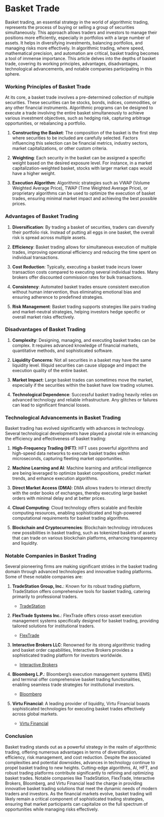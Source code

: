 # Basket Trade

Basket trading, an essential strategy in the world of algorithmic trading, represents the process of buying or selling a group of securities simultaneously. This approach allows traders and investors to manage their positions more efficiently, especially in portfolios with a large number of assets. It helps in diversifying investments, balancing portfolios, and managing risks more effectively. In algorithmic trading, where speed, mathematical precision, and automation are critical, basket trading becomes a tool of immense importance. This article delves into the depths of basket trade, covering its working principles, advantages, disadvantages, technological advancements, and notable companies participating in this sphere.

### Working Principles of Basket Trade

At its core, a basket trade involves a pre-determined collection of multiple securities. These securities can be stocks, bonds, indices, commodities, or any other financial instruments. Algorithmic programs can be designed to execute a trade involving the entire basket simultaneously to achieve various investment objectives, such as hedging risk, capturing arbitrage opportunities, or rebalancing a portfolio.

1. **Constructing the Basket**: The composition of the basket is the first step where securities to be included are carefully selected. Factors influencing this selection can be financial metrics, industry sectors, market capitalizations, or other custom criteria.

2. **Weighting**: Each security in the basket can be assigned a specific weight based on the desired exposure level. For instance, in a market capitalization-weighted basket, stocks with larger market caps would have a higher weight.

3. **Execution Algorithm**: Algorithmic strategies such as VWAP (Volume Weighted Average Price), TWAP (Time Weighted Average Price), or proprietary algorithms can be used to optimize the execution of basket trades, ensuring minimal market impact and achieving the best possible prices.

### Advantages of Basket Trading

1. **Diversification**: By trading a basket of securities, traders can diversify their portfolio risk. Instead of putting all eggs in one basket, the overall risk is spread across multiple assets.

2. **Efficiency**: Basket trading allows for simultaneous execution of multiple trades, improving operational efficiency and reducing the time spent on individual transactions.

3. **Cost Reduction**: Typically, executing a basket trade incurs lower transaction costs compared to executing several individual trades. Many brokers offer discounted commission rates for bulk transactions.

4. **Consistency**: Automated basket trades ensure consistent execution without human intervention, thus eliminating emotional bias and ensuring adherence to predefined strategies.

5. **Risk Management**: Basket trading supports strategies like pairs trading and market-neutral strategies, helping investors hedge specific or overall market risks effectively.

### Disadvantages of Basket Trading

1. **Complexity**: Designing, managing, and executing basket trades can be complex. It requires advanced knowledge of financial markets, quantitative methods, and sophisticated software.

2. **Liquidity Concerns**: Not all securities in a basket may have the same liquidity level. Illiquid securities can cause slippage and impact the execution quality of the entire basket.

3. **Market Impact**: Large basket trades can sometimes move the market, especially if the securities within the basket have low trading volumes.

4. **Technological Dependence**: Successful basket trading heavily relies on advanced technology and reliable infrastructure. Any glitches or failures can lead to significant financial losses.

### Technological Advancements in Basket Trading

Basket trading has evolved significantly with advances in technology. Several technological developments have played a pivotal role in enhancing the efficiency and effectiveness of basket trading:

1. **High-Frequency Trading (HFT)**: HFT uses powerful algorithms and high-speed data networks to execute basket trades within microseconds, capturing fleeting market opportunities.

2. **Machine Learning and AI**: Machine learning and artificial intelligence are being leveraged to optimize basket compositions, predict market trends, and enhance execution algorithms.

3. **Direct Market Access (DMA)**: DMA allows traders to interact directly with the order books of exchanges, thereby executing large basket orders with minimal delay and at better prices.

4. **Cloud Computing**: Cloud technology offers scalable and flexible computing resources, enabling sophisticated and high-powered computational requirements for basket trading algorithms.

5. **Blockchain and Cryptocurrencies**: Blockchain technology introduces new possibilities in basket trading, such as tokenized baskets of assets that can trade on various blockchain platforms, enhancing transparency and liquidity.

### Notable Companies in Basket Trading

Several pioneering firms are making significant strides in the basket trading domain through advanced technologies and innovative trading platforms. Some of these notable companies are:

1. **TradeStation Group, Inc.**: Known for its robust trading platform, TradeStation offers comprehensive tools for basket trading, catering primarily to professional traders.
    - [TradeStation](https://www.tradestation.com/)

2. **FlexTrade Systems Inc.**: FlexTrade offers cross-asset execution management systems specifically designed for basket trading, providing tailored solutions for institutional traders.
    - [FlexTrade](https://flextrade.com/)

3. **Interactive Brokers LLC**: Renowned for its strong algorithmic trading and basket order capabilities, Interactive Brokers provides a sophisticated trading platform for investors worldwide.
    - [Interactive Brokers](https://www.interactivebrokers.com/)

4. **Bloomberg L.P.**: Bloomberg’s execution management systems (EMS) and terminal offer comprehensive basket trading functionalities, enabling seamless trade strategies for institutional investors.
    - [Bloomberg](https://www.bloomberg.com/professional/product/execution-management-system/)

5. **Virtu Financial**: A leading provider of liquidity, Virtu Financial boasts sophisticated technologies for executing basket trades effectively across global markets.
    - [Virtu Financial](https://www.virtu.com/)

### Conclusion

Basket trading stands out as a powerful strategy in the realm of algorithmic trading, offering numerous advantages in terms of diversification, efficiency, risk management, and cost reduction. Despite the associated complexities and potential downsides, advances in technology continue to propel basket trading to new heights. Cutting-edge algorithms, AI, HFT, and robust trading platforms contribute significantly to refining and optimizing basket trades. Notable companies like TradeStation, FlexTrade, Interactive Brokers, Bloomberg, and Virtu Financial lead the charge in providing innovative basket trading solutions that meet the dynamic needs of modern traders and investors. As the financial markets evolve, basket trading will likely remain a critical component of sophisticated trading strategies, ensuring that market participants can capitalize on the full spectrum of opportunities while managing risks effectively.